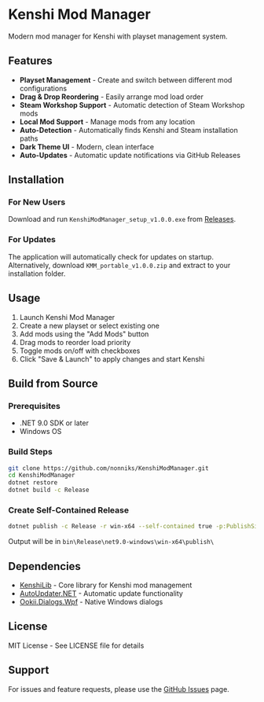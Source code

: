 # Kenshi Mod Manager

Modern mod manager for Kenshi with playset management system.

## Features

- **Playset Management** - Create and switch between different mod configurations
- **Drag & Drop Reordering** - Easily arrange mod load order
- **Steam Workshop Support** - Automatic detection of Steam Workshop mods
- **Local Mod Support** - Manage mods from any location
- **Auto-Detection** - Automatically finds Kenshi and Steam installation paths
- **Dark Theme UI** - Modern, clean interface
- **Auto-Updates** - Automatic update notifications via GitHub Releases

## Installation

### For New Users

Download and run `KenshiModManager_setup_v1.0.0.exe` from [Releases](https://github.com/nonniks/KenshiModManager/releases).

### For Updates

The application will automatically check for updates on startup. Alternatively, download `KMM_portable_v1.0.0.zip` and extract to your installation folder.

## Usage

1. Launch Kenshi Mod Manager
2. Create a new playset or select existing one
3. Add mods using the "Add Mods" button
4. Drag mods to reorder load priority
5. Toggle mods on/off with checkboxes
6. Click "Save & Launch" to apply changes and start Kenshi

## Build from Source

### Prerequisites

- .NET 9.0 SDK or later
- Windows OS

### Build Steps

```bash
git clone https://github.com/nonniks/KenshiModManager.git
cd KenshiModManager
dotnet restore
dotnet build -c Release
```

### Create Self-Contained Release

```bash
dotnet publish -c Release -r win-x64 --self-contained true -p:PublishSingleFile=false -p:IncludeNativeLibrariesForSelfExtract=true
```

Output will be in `bin\Release\net9.0-windows\win-x64\publish\`

## Dependencies

- [KenshiLib](https://github.com/nonniks/KenshiLib) - Core library for Kenshi mod management
- [AutoUpdater.NET](https://github.com/ravibpatel/AutoUpdater.NET) - Automatic update functionality
- [Ookii.Dialogs.Wpf](https://github.com/ookii-dialogs/ookii-dialogs-wpf) - Native Windows dialogs

## License

MIT License - See LICENSE file for details

## Support

For issues and feature requests, please use the [GitHub Issues](https://github.com/nonniks/KenshiModManager/issues) page.
